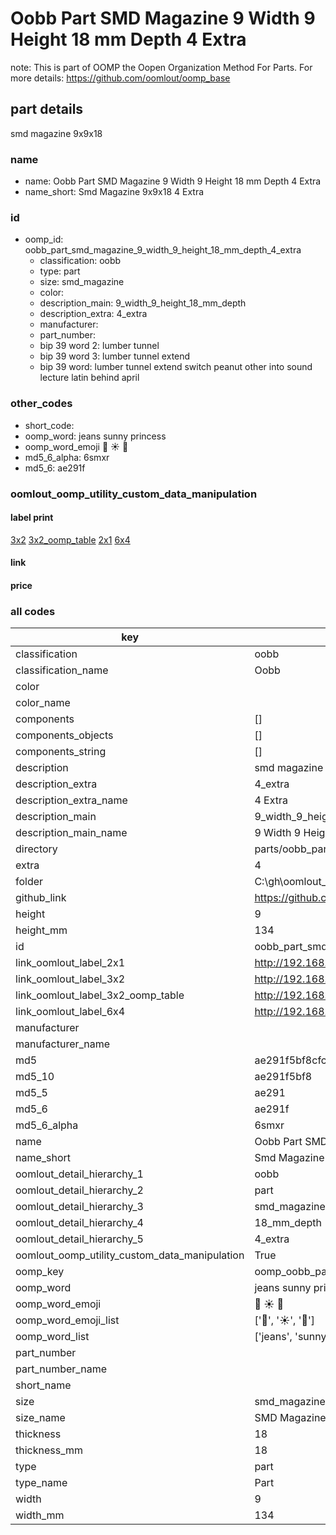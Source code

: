 # Oobb Part SMD Magazine 9 Width 9 Height 18 mm Depth 4 Extra  

note: This is part of OOMP the Oopen Organization Method For Parts. For more details: https://github.com/oomlout/oomp_base

##  part details
  



smd magazine 9x9x18



### name
* name: Oobb Part SMD Magazine 9 Width 9 Height 18 mm Depth 4 Extra
* name_short: Smd Magazine 9x9x18 4 Extra
### id
* oomp_id: oobb_part_smd_magazine_9_width_9_height_18_mm_depth_4_extra
  * classification: oobb
  * type: part
  * size: smd_magazine
  * color: 
  * description_main: 9_width_9_height_18_mm_depth
  * description_extra: 4_extra
  * manufacturer: 
  * part_number: 
  * bip 39 word 2: lumber tunnel
  * bip 39 word 3: lumber tunnel extend
  * bip 39 word: lumber tunnel extend switch peanut other into sound lecture latin behind april

### other_codes
* short_code: 
* oomp_word: jeans sunny princess
* oomp_word_emoji :jeans: :sunny: :princess:
* md5_6_alpha: 6smxr
* md5_6: ae291f






### oomlout_oomp_utility_custom_data_manipulation
#### label print
[3x2](http://192.168.1.245:1112/?label=oomp%206smxr)
[3x2_oomp_table](http://192.168.1.108:1112/?label=oomp%206smxr)
[2x1](http://192.168.1.242:1112/?label=oomp%206smxr)
[6x4](http://192.168.1.55:1112/?label=oomp%206smxr)    

#### link

                              

#### price







### all codes 
| key | value |  
| --- | --- |  
| classification | oobb |  
| classification_name | Oobb |  
| color |  |  
| color_name |  |  
| components | [] |  
| components_objects | [] |  
| components_string | [] |  
| description | smd magazine 9x9x18 |  
| description_extra | 4_extra |  
| description_extra_name | 4 Extra |  
| description_main | 9_width_9_height_18_mm_depth |  
| description_main_name | 9 Width 9 Height 18 mm Depth |  
| directory | parts/oobb_part_smd_magazine_9_width_9_height_18_mm_depth_4_extra |  
| extra | 4 |  
| folder | C:\gh\oomlout_oobb_version_4_generated_parts\things\oobb_part_smd_magazine_9_width_9_height_18_mm_depth_4_extra |  
| github_link | https://github.com/oomlout/oomlout_oomp_part_src/tree/main/parts/oobb_part_smd_magazine_9_width_9_height_18_mm_depth_4_extra |  
| height | 9 |  
| height_mm | 134 |  
| id | oobb_part_smd_magazine_9_width_9_height_18_mm_depth_4_extra |  
| link_oomlout_label_2x1 | http://192.168.1.242:1112/?label=oomp%206smxr |  
| link_oomlout_label_3x2 | http://192.168.1.245:1112/?label=oomp%206smxr |  
| link_oomlout_label_3x2_oomp_table | http://192.168.1.108:1112/?label=oomp%206smxr |  
| link_oomlout_label_6x4 | http://192.168.1.55:1112/?label=oomp%206smxr |  
| manufacturer |  |  
| manufacturer_name |  |  
| md5 | ae291f5bf8cfceba7450fdc2a1faa427 |  
| md5_10 | ae291f5bf8 |  
| md5_5 | ae291 |  
| md5_6 | ae291f |  
| md5_6_alpha | 6smxr |  
| name | Oobb Part SMD Magazine 9 Width 9 Height 18 mm Depth 4 Extra |  
| name_short | Smd Magazine 9x9x18 4 Extra |  
| oomlout_detail_hierarchy_1 | oobb |  
| oomlout_detail_hierarchy_2 | part |  
| oomlout_detail_hierarchy_3 | smd_magazine |  
| oomlout_detail_hierarchy_4 | 18_mm_depth |  
| oomlout_detail_hierarchy_5 | 4_extra |  
| oomlout_oomp_utility_custom_data_manipulation | True |  
| oomp_key | oomp_oobb_part_smd_magazine_9_width_9_height_18_mm_depth_4_extra |  
| oomp_word | jeans sunny princess |  
| oomp_word_emoji | :jeans: :sunny: :princess: |  
| oomp_word_emoji_list | [':jeans:', ':sunny:', ':princess:'] |  
| oomp_word_list | ['jeans', 'sunny', 'princess'] |  
| part_number |  |  
| part_number_name |  |  
| short_name |  |  
| size | smd_magazine |  
| size_name | SMD Magazine |  
| thickness | 18 |  
| thickness_mm | 18 |  
| type | part |  
| type_name | Part |  
| width | 9 |  
| width_mm | 134 |  
